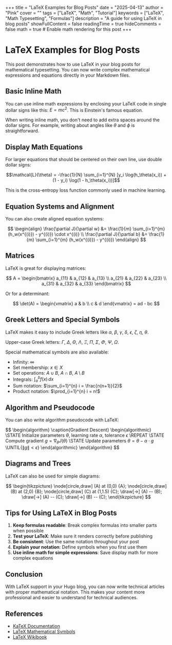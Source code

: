 +++
title = "LaTeX Examples for Blog Posts"
date = "2025-04-13"
author = "Pink"
cover = ""
tags = ["LaTeX", "Math", "Tutorial"]
keywords = ["LaTeX", "Math Typesetting", "Formulas"]
description = "A guide for using LaTeX in blog posts"
showFullContent = false
readingTime = true
hideComments = false
math = true  # Enable math rendering for this post
+++

# LaTeX Examples for Blog Posts

This post demonstrates how to use LaTeX in your blog posts for mathematical typesetting. You can now write complex mathematical expressions and equations directly in your Markdown files.

## Basic Inline Math

You can use inline math expressions by enclosing your LaTeX code in single dollar signs like this: $E = mc^2$. This is Einstein's famous equation.

When writing inline math, you don't need to add extra spaces around the dollar signs. For example, writing about angles like $\theta$ and $\phi$ is straightforward.

## Display Math Equations

For larger equations that should be centered on their own line, use double dollar signs:

$$\mathcal{L}(\theta) = -\frac{1}{N} \sum_{i=1}^{N} [y_i \log(h_\theta(x_i)) + (1 - y_i) \log(1 - h_\theta(x_i))]$$

This is the cross-entropy loss function commonly used in machine learning.

## Equation Systems and Alignment

You can also create aligned equation systems:

$$
\begin{align}
\frac{\partial J}{\partial w} &= \frac{1}{m} \sum_{i=1}^{m} (h_w(x^{(i)}) - y^{(i)}) \cdot x^{(i)} \\
\frac{\partial J}{\partial b} &= \frac{1}{m} \sum_{i=1}^{m} (h_w(x^{(i)}) - y^{(i)})
\end{align}
$$

## Matrices

LaTeX is great for displaying matrices:

$$
A = \begin{bmatrix} 
a_{11} & a_{12} & a_{13} \\
a_{21} & a_{22} & a_{23} \\
a_{31} & a_{32} & a_{33}
\end{bmatrix}
$$

Or for a determinant:

$$
\det(A) = \begin{vmatrix} 
a & b \\
c & d
\end{vmatrix} = ad - bc
$$

## Greek Letters and Special Symbols

LaTeX makes it easy to include Greek letters like $\alpha$, $\beta$, $\gamma$, $\delta$, $\epsilon$, $\zeta$, $\eta$, $\theta$.

Upper-case Greek letters: $\Gamma$, $\Delta$, $\Theta$, $\Lambda$, $\Xi$, $\Pi$, $\Sigma$, $\Phi$, $\Psi$, $\Omega$.

Special mathematical symbols are also available:
- Infinity: $\infty$
- Set membership: $x \in X$
- Set operations: $A \cup B$, $A \cap B$, $A \setminus B$
- Integrals: $\int_{a}^{b} f(x) \, dx$
- Sum notation: $\sum_{i=1}^{n} i = \frac{n(n+1)}{2}$
- Product notation: $\prod_{i=1}^{n} i = n!$

## Algorithm and Pseudocode

You can also write algorithm pseudocode with LaTeX:

$$
\begin{algorithm}
\caption{Gradient Descent}
\begin{algorithmic}
\STATE Initialize parameters $\theta$, learning rate $\alpha$, tolerance $\epsilon$
\REPEAT
  \STATE Compute gradient $g = \nabla_\theta J(\theta)$
  \STATE Update parameters $\theta = \theta - \alpha \cdot g$
\UNTIL{$\|g\| < \epsilon$}
\end{algorithmic}
\end{algorithm}
$$

## Diagrams and Trees

LaTeX can also be used for simple diagrams:

$$
\begin{tikzpicture}
\node[circle,draw] (A) at (0,0) {A};
\node[circle,draw] (B) at (2,0) {B};
\node[circle,draw] (C) at (1,1.5) {C};
\draw[->] (A) -- (B);
\draw[->] (A) -- (C);
\draw[->] (B) -- (C);
\end{tikzpicture}
$$

## Tips for Using LaTeX in Blog Posts

1. **Keep formulas readable**: Break complex formulas into smaller parts when possible
2. **Test your LaTeX**: Make sure it renders correctly before publishing
3. **Be consistent**: Use the same notation throughout your post
4. **Explain your notation**: Define symbols when you first use them
5. **Use inline math for simple expressions**: Save display math for more complex equations

## Conclusion

With LaTeX support in your Hugo blog, you can now write technical articles with proper mathematical notation. This makes your content more professional and easier to understand for technical audiences.

## References

- [KaTeX Documentation](https://katex.org/docs/supported.html)
- [LaTeX Mathematical Symbols](https://www.caam.rice.edu/~heinken/latex/symbols.pdf)
- [LaTeX Wikibook](https://en.wikibooks.org/wiki/LaTeX/Mathematics)